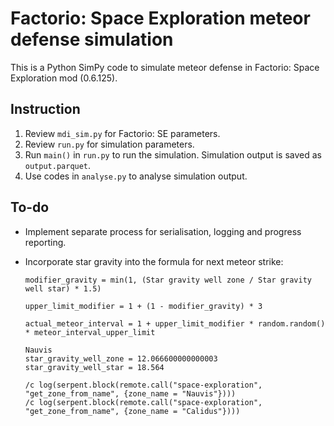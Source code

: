 # Factorio: Space Exploration meteor defense simulation

This is a Python SimPy code to simulate meteor defense in Factorio: Space Exploration mod (0.6.125).

## Instruction

1. Review `mdi_sim.py` for Factorio: SE parameters.
2. Review `run.py` for simulation parameters.
3. Run `main()` in `run.py` to run the simulation. Simulation output is saved as `output.parquet`.
4. Use codes in `analyse.py` to analyse simulation output.

## To-do

* Implement separate process for serialisation, logging and progress reporting.
* Incorporate star gravity into the formula for next meteor strike:

    ```
    modifier_gravity = min(1, (Star gravity well zone / Star gravity well star) * 1.5)

    upper_limit_modifier = 1 + (1 - modifier_gravity) * 3

    actual_meteor_interval = 1 + upper_limit_modifier * random.random() * meteor_interval_upper_limit
    ```

    ```
    Nauvis
    star_gravity_well_zone = 12.066600000000003
    star_gravity_well_star = 18.564
    ```

    ```
    /c log(serpent.block(remote.call("space-exploration", "get_zone_from_name", {zone_name = "Nauvis"})))
    /c log(serpent.block(remote.call("space-exploration", "get_zone_from_name", {zone_name = "Calidus"})))
    ```
